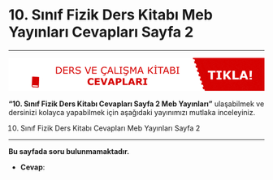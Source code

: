 # 10. Sınıf Fizik Ders Kitabı Meb Yayınları Cevapları Sayfa 2

---
[![Image 1](./image_1.gif)](https://www.evvelcevap.com/ders-ve-calisma-kitabi-cevaplari/)

**“10. Sınıf Fizik Ders Kitabı Cevapları Sayfa 2 Meb Yayınları”** ulaşabilmek ve dersinizi kolayca yapabilmek için aşağıdaki yayınımızı mutlaka inceleyiniz.

10. Sınıf Fizik Ders Kitabı Cevapları Meb Yayınları Sayfa 2
-----------------------------------------------------------

**Bu sayfada soru bulunmamaktadır.**

-   **Cevap**: